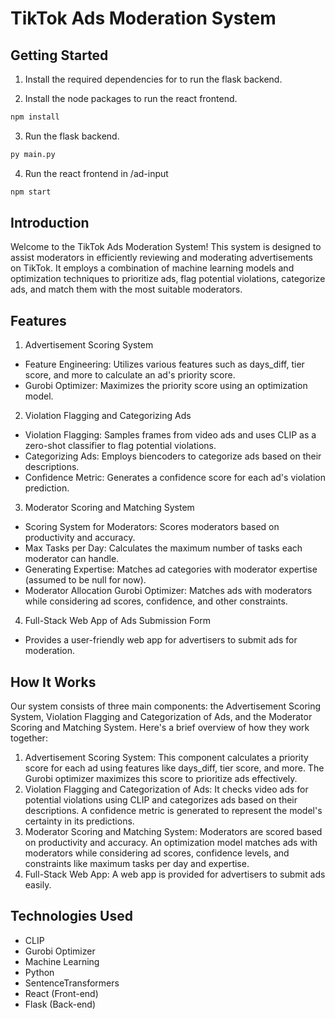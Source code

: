 # TikTok Ads Moderation System

## Getting Started

1. Install the required dependencies for to run the flask backend.

2. Install the node packages to run the react frontend.
```bash
npm install
```

3. Run the flask backend.
```bash
py main.py
```
4. Run the react frontend in /ad-input
```bash
npm start
```


## Introduction

Welcome to the TikTok Ads Moderation System! This system is designed to assist moderators in efficiently reviewing and moderating advertisements on TikTok. It employs a combination of machine learning models and optimization techniques to prioritize ads, flag potential violations, categorize ads, and match them with the most suitable moderators.

## Features
1. Advertisement Scoring System
- Feature Engineering: Utilizes various features such as days_diff, tier score, and more to calculate an ad's priority score.
- Gurobi Optimizer: Maximizes the priority score using an optimization model.
2. Violation Flagging and Categorizing Ads
- Violation Flagging: Samples frames from video ads and uses CLIP as a zero-shot classifier to flag potential violations.
- Categorizing Ads: Employs biencoders to categorize ads based on their descriptions.
- Confidence Metric: Generates a confidence score for each ad's violation prediction.
3. Moderator Scoring and Matching System
- Scoring System for Moderators: Scores moderators based on productivity and accuracy.
- Max Tasks per Day: Calculates the maximum number of tasks each moderator can handle.
- Generating Expertise: Matches ad categories with moderator expertise (assumed to be null for now).
- Moderator Allocation Gurobi Optimizer: Matches ads with moderators while considering ad scores, confidence, and other constraints.
4. Full-Stack Web App of Ads Submission Form
- Provides a user-friendly web app for advertisers to submit ads for moderation.

## How It Works
Our system consists of three main components: the Advertisement Scoring System, Violation Flagging and Categorization of Ads, and the Moderator Scoring and Matching System. Here's a brief overview of how they work together:

1. Advertisement Scoring System: This component calculates a priority score for each ad using features like days_diff, tier score, and more. The Gurobi optimizer maximizes this score to prioritize ads effectively.
2. Violation Flagging and Categorization of Ads: It checks video ads for potential violations using CLIP and categorizes ads based on their descriptions. A confidence metric is generated to represent the model's certainty in its predictions.
3. Moderator Scoring and Matching System: Moderators are scored based on productivity and accuracy. An optimization model matches ads with moderators while considering ad scores, confidence levels, and constraints like maximum tasks per day and expertise.
4. Full-Stack Web App: A web app is provided for advertisers to submit ads easily.

## Technologies Used
- CLIP
- Gurobi Optimizer
- Machine Learning
- Python
- SentenceTransformers
- React (Front-end)
- Flask (Back-end)
